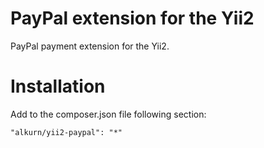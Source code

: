 PayPal extension for the Yii2
===========

PayPal payment extension for the Yii2.

Installation
====

Add to the composer.json file following section:

```
"alkurn/yii2-paypal": "*"
```
